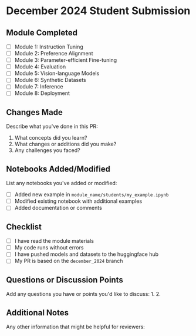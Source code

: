 # December 2024 Student Submission

## Module Completed
- [ ] Module 1: Instruction Tuning
- [ ] Module 2: Preference Alignment
- [ ] Module 3: Parameter-efficient Fine-tuning
- [ ] Module 4: Evaluation
- [ ] Module 5: Vision-language Models
- [ ] Module 6: Synthetic Datasets
- [ ] Module 7: Inference
- [ ] Module 8: Deployment

## Changes Made
Describe what you've done in this PR:
1. What concepts did you learn?
2. What changes or additions did you make?
3. Any challenges you faced?

## Notebooks Added/Modified
List any notebooks you've added or modified:
- [ ] Added new example in `module_name/students/my_example.ipynb`
- [ ] Modified existing notebook with additional examples
- [ ] Added documentation or comments

## Checklist

- [ ] I have read the module materials
- [ ] My code runs without errors
- [ ] I have pushed models and datasets to the huggingface hub
- [ ] My PR is based on the `december_2024` branch

## Questions or Discussion Points
Add any questions you have or points you'd like to discuss:
1. 
2. 

## Additional Notes
Any other information that might be helpful for reviewers:

